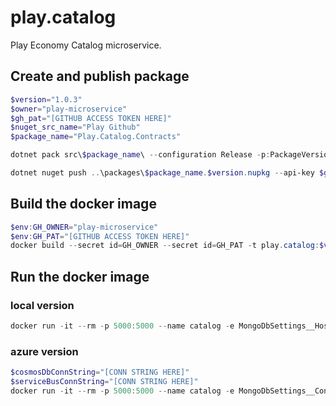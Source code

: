 # play.catalog
Play Economy Catalog microservice.

## Create and publish package
```powershell
$version="1.0.3"
$owner="play-microservice"
$gh_pat="[GITHUB ACCESS TOKEN HERE]"
$nuget_src_name="Play Github"
$package_name="Play.Catalog.Contracts"

dotnet pack src\$package_name\ --configuration Release -p:PackageVersion=$version -p:RepositoryUrl=https://github.com/$owner/play.catalog -o ..\packages

dotnet nuget push ..\packages\$package_name.$version.nupkg --api-key $gh_pat --source $nuget_src_name
```

## Build the docker image
```powershell
$env:GH_OWNER="play-microservice"
$env:GH_PAT="[GITHUB ACCESS TOKEN HERE]"
docker build --secret id=GH_OWNER --secret id=GH_PAT -t play.catalog:$version .
```

## Run the docker image
### local version
```powershell
docker run -it --rm -p 5000:5000 --name catalog -e MongoDbSettings__Host=mongo -e RabbitMQSettings__Host=rabbitmq --network playinfra_default play.catalog:$version
```
### azure version
```powershell
$cosmosDbConnString="[CONN STRING HERE]"
$serviceBusConnString="[CONN STRING HERE]"
docker run -it --rm -p 5000:5000 --name catalog -e MongoDbSettings__ConnectionString=$cosmosDbConnString -e ServiceBusSettings__ConnectionString=$serviceBusConnString -e ServiceSettings__MessageBroker="SERVICEBUS" play.catalog:$version
```